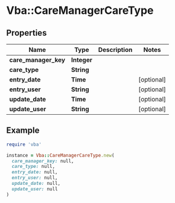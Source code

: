 # Vba::CareManagerCareType

## Properties

| Name | Type | Description | Notes |
| ---- | ---- | ----------- | ----- |
| **care_manager_key** | **Integer** |  |  |
| **care_type** | **String** |  |  |
| **entry_date** | **Time** |  | [optional] |
| **entry_user** | **String** |  | [optional] |
| **update_date** | **Time** |  | [optional] |
| **update_user** | **String** |  | [optional] |

## Example

```ruby
require 'vba'

instance = Vba::CareManagerCareType.new(
  care_manager_key: null,
  care_type: null,
  entry_date: null,
  entry_user: null,
  update_date: null,
  update_user: null
)
```

